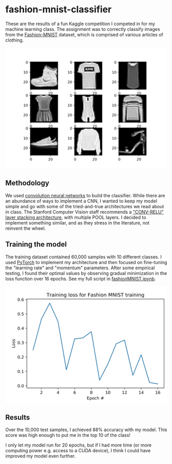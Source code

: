 # fashion-mnist-classifier

These are the results of a fun Kaggle competition I competed in for my machine learning class. The assignment was to correctly classify images from the [Fashion-MNIST](https://research.zalando.com/welcome/mission/research-projects/fashion-mnist/) dataset, which is comprised of various articles of clothing.

![mnist](images/mnist-image.png)

## Methodology

We used [convolution neural networks](https://en.wikipedia.org/wiki/Convolutional_neural_network) to build the classifier. While there are an abundance of ways to implement a CNN, I wanted to keep my model simple and go with some of the tried-and-true architectures we read about in class. The Stanford Computer Vision staff recommends a ["CONV-RELU" layer stacking architecture](http://cs231n.github.io/convolutional-networks/#layerpat), with multiple POOL layers. I decided to implement something similar, and as they stress in the literature, not reinvent the wheel.

## Training the model

The training dataset contained 60,000 samples with 10 different classes. I used [PyTorch](https://pytorch.org/docs/stable/index.html) to implement my architecture and then focused on fine-tuning the "learning rate" and "momentum" parameters. After some empirical testing, I found their optimal values by observing gradual minimization in the loss function over 16 epochs. See my full script in [fashionMNIST.ipynb](./fashionMNIST.ipynb).

![loss](images/loss-plot.jpg)

## Results

Over the 10,000 test samples, I achieved 88% accuracy with my model. This score was high enough to put me in the top 10 of the class!

I only let my model run for 20 epochs, but if I had more time (or more computing power e.g. access to a CUDA device), I think I could have improved my model even further.
